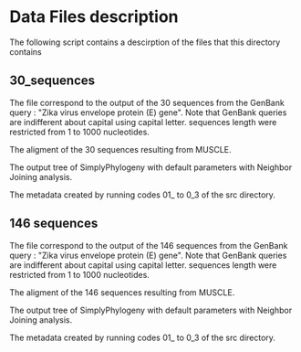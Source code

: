 # Data Files description

The following script contains a descirption of the files that this directory contains 

## 30_sequences

The file correspond to the output of the 30 sequences from the GenBank query : "Zika virus envelope protein (E) gene".
Note that GenBank queries are indifferent about capital using capital letter. sequences length were restricted from 1 to 1000 nucleotides.

The aligment of the 30 sequences resulting from MUSCLE. 

The output tree of SimplyPhylogeny with default parameters with Neighbor Joining analysis. 

The metadata created by running codes 01_ to 0_3 of the src directory. 

## 146 sequences

The file correspond to the output of the 146 sequences from the GenBank query : "Zika virus envelope protein (E) gene".
Note that GenBank queries are indifferent about capital using capital letter. sequences length were restricted from 1 to 1000 nucleotides.

The aligment of the 146 sequences resulting from MUSCLE. 

The output tree of SimplyPhylogeny with default parameters with Neighbor Joining analysis. 

The metadata created by running codes 01_ to 0_3 of the src directory. 
